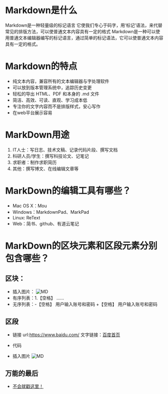 # Markdown是什么  
Markdown是一种轻量级的标记语言
它使我们专心于码字，用‘标记’语法，来代替常见的排版方法，可以使普通文本内容具有一定的格式
Markdown是一种可以使用普通文本编辑器编写的标记语言，通过简单的标记语法，它可以使普通文本内容具有一定的格式。
# Markdown的特点  
- 纯文本内容，兼容所有的文本编辑器与字处理软件
- 可以放到版本管理系统中，追踪历史变更
- 轻松的导出 HTML、PDF 和本身的 .md 文件
- 简洁、高效、可读、直观、学习成本低
- 专注你的文字内容而不是排版样式，安心写作
- 在web平台展示容易
# MarkDown用途  
1. IT人士：写日志、技术文稿、记录代码片段、撰写文档
2. 科研人员/学生：撰写科技论文、记笔记
3. 求职者：制作求职简历
4. 其他：撰写博文、在线编辑文章等
# MarkDown的编辑工具有哪些？  
+ Mac OS X：Mou
+ Windows：MarkdownPad、MarkPad
+ Linux: ReText
+ Web：简书、github、有道云笔记
# MarkDown的区块元素和区段元素分别包含哪些？  
## 区块： 
- 插入图片：   ![MD](http://2.im.guokr.com/YtavWcYpNiA3PDc9nI3VlKABHBwMwev-sVT_rHUQJAjEAQAA_wAAAEpQ.jpg)
- 有序列表：1.【空格】 ……
- 无序列表：-【空格】 用户输入账号和密码
          +【空格】 用户输入账号和密码


## 区段  
- 链接 url:<https://www.baidu.com/>
     文字链接：[百度首页](https://www.baidu.com/)  
- 代码     

- 插入图片 ![MD](http://2.im.guokr.com/YtavWcYpNiA3PDc9nI3VlKABHBwMwev-sVT_rHUQJAjEAQAA_wAAAEpQ.jpg)
## 万能的最后
- [不会就戳这里！](http://markdown.cn/#span-elements)
